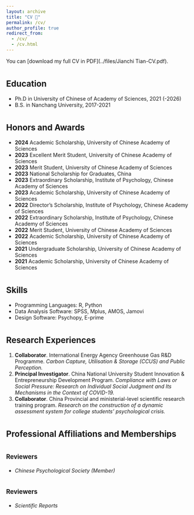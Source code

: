 ```yaml
---
layout: archive
title: "CV 👦"
permalink: /cv/
author_profile: true
redirect_from:
  - /cv/
  - /cv.html
---
```

You can [download my full CV in PDF](../files/Jianchi Tian-CV.pdf).


<span style="font-size: 0.8em;">Education</span>
======
* Ph.D in University of Chinese of Academy of Sciences, 2021 (-2026)
* B.S. in Nanchang University, 2017-2021


<span style="font-size: 0.8em;">Honors and Awards</span>
======
* **2024** Academic Scholarship, University of Chinese Academy of Sciences
* **2023** Excellent Merit Student, University of Chinese Academy of Sciences
* **2023** Merit Student, University of Chinese Academy of Sciences 
* **2023** National Scholarship for Graduates, China 
* **2023** Extraordinary Scholarship, Institute of  Psychology, Chinese Academy of Sciences
* **2023** Academic Scholarship, University of Chinese Academy of Sciences
* **2022** Director’s Scholarship, Institute of  Psychology, Chinese Academy of Sciences
* **2022** Extraordinary Scholarship, Institute of  Psychology, Chinese Academy of Sciences
* **2022** Merit Student, University of Chinese Academy of Sciences 
* **2022** Academic Scholarship, University of Chinese Academy of Sciences
* **2021** Undergraduate Scholarship, University of Chinese Academy of Sciences
* **2021** Academic Scholarship, University of Chinese Academy of Sciences

  
<span style="font-size: 0.8em;">Skills</span>
======
* Programming Languages: R, Python
* Data Analysis Software: SPSS, Mplus, AMOS, Jamovi
* Design Software: Psychopy, E-prime

  
<span style="font-size: 0.8em;">Research Experiences</span>
======
  1. **Collaborator**. International Energy Agency Greenhouse Gas R&D Programme. _Carbon Capture, Utilisation & Storage (CCUS) and Public Perception._
  2. **Principal Investigator**. China National University Student Innovation & Entrepreneurship Development Program. _Compliance with Laws or Social Pressure: Research on Individual Social Judgment and Its Mechanisms in the Context of COVID-19._
  3. **Collaborator**. China Provincial and ministerial-level scientific research training program. _Research on the construction of a dynamic assessment system for college students’ psychological crisis._


<span style="font-size: 0.8em;">Professional Affiliations and Memberships</span>
======

<span style="font-size: 0.6em;">Reviewers</span>
======
* _Chinese Psychological Society (Member)_

<span style="font-size: 0.6em;">Reviewers</span>
======
* _Scientific Reports_
  
